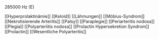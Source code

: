 285000 Hz (E)

[[Hyperprolaktinämie]]
[[Keloid]]
[[Lähmungen]]
[[Möbius-Syndrom]]
[[Nekrotisierende Arteritis]]
[[Palsy]]
[[Paraplegie]]
[[Periarteritis nodosa]]
[[Plegia]]
[[Polyarteriitis nodosa]]
[[Prolactin Hypersekretion Syndrom]]
[[Prolactin]]
[[Wesentliche Polyarteritis]]